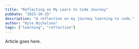 ```yaml
---
title: "Reflecting on My Learn to Code Journey"
pubDate: "2023-10-25"
description: "A reflection on my journey learning to code."
author: "Kyle Nicholson"
tags: ["learning", "reflection"]
---
```


Article goes here.
